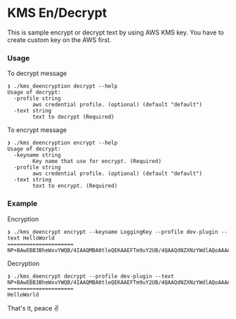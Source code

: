 # KMS En/Decrypt

This is sample encrypt or decrypt text by using AWS KMS key. You have to create custom key on the AWS first.

### Usage

To decrypt message

```terminal
❯ ./kms_deencryption decrypt --help
Usage of decrypt:
  -profile string
    	aws credential profile. (optional) (default "default")
  -text string
    	text to decrypt (Required)
```

To encrypt message

```terminal
❯ ./kms_deencryption encrypt --help
Usage of decrypt:
  -keyname string
        Key name that use for encrypt. (Required)
  -profile string
    	aws credential profile. (optional) (default "default")
  -text string
    	text to encrypt. (Required)
```

### Example

Encryption

```terminal
❯ ./kms_deencrypt encrypt --keyname LoggingKey --profile dev-plugin --text HelloWorld
=====================
NP+BAwEBB3BheWxvYWQB/4IAAQMBA0tleQEKAAEFTm9uY2UB/4QAAQdNZXNzYWdlAQoAAAAZ/4MBAQEJWzI0XXVpbnQ4Af+EAAEGATAAAP/r/4IB/6gBAgMAeM012noRUNv9Slg1MqAUOvaR5yeVwEhfKkKso3849i9VAUiZftZyav6iWa/QX9F2To4AAABuMGwGCSqGSIb3DQEHBqBfMF0CAQAwWAYJKoZIhvcNAQcBMB4GCWCGSAFlAwQBLjARBAy26MKW+7iARVKWHgkCARCAK0VZzFqfe3yuH/EoS2uXvHDokjgde37Yw9QDrlT+VN+UO3yepVFsOp/jeO4BGFYLBChLc3coKf/KZBs3/61nVv+ILxpS/7//kf/w/44BGvtrAcLOriu+zH+hENWjegwgF2eJuZ05n2ISAA==
```

Decryption

```terminal
❯ ./kms_deencrypt decrypt --profile dev-plugin --text NP+BAwEBB3BheWxvYWQB/4IAAQMBA0tleQEKAAEFTm9uY2UB/4QAAQdNZXNzYWdlAQoAAAAZ/4MBAQEJWzI0XXVpbnQ4Af+EAAEGATAAAP/r/4IB/6gBAgMAeM012noRUNv9Slg1MqAUOvaR5yeVwEhfKkKso3849i9VAUiZftZyav6iWa/QX9F2To4AAABuMGwGCSqGSIb3DQEHBqBfMF0CAQAwWAYJKoZIhvcNAQcBMB4GCWCGSAFlAwQBLjARBAy26MKW+7iARVKWHgkCARCAK0VZzFqfe3yuH/EoS2uXvHDokjgde37Yw9QDrlT+VN+UO3yepVFsOp/jeO4BGFYLBChLc3coKf/KZBs3/61nVv+ILxpS/7//kf/w/44BGvtrAcLOriu+zH+hENWjegwgF2eJuZ05n2ISAA==
=====================
HelloWorld
```

That's it, peace :v:
